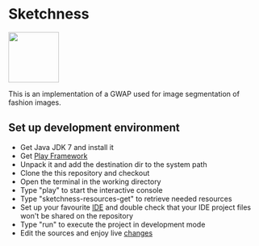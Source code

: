 # Sketchness

<img src="http://www.playframework.org/assets/images/logos/normal.png" height="100 px" />

This is an implementation of a GWAP used for image segmentation of fashion images.

## Set up development environment

* Get Java JDK 7 and install it
* Get [Play Framework](http://www.playframework.com)
* Unpack it and add the destination dir to the system path
* Clone the this repository and checkout
* Open the terminal in the working directory
* Type "play" to start the interactive console
* Type "sketchness-resources-get" to retrieve needed resources
* Set up your favourite [IDE](http://www.playframework.com/documentation/2.1.1/IDE)
and double check that your IDE project files won't be shared on the repository
* Type "run" to execute the project in development mode
* Edit the sources and enjoy live [changes](http://localhost:9000)
